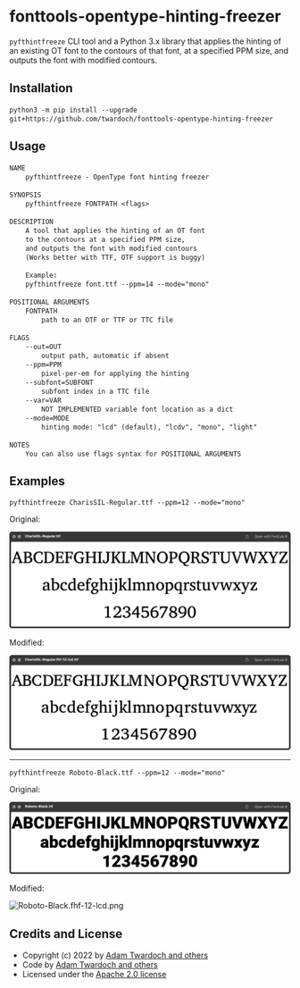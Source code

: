 # fonttools-opentype-hinting-freezer

`pyfthintfreeze` CLI tool and a Python 3.x library that applies the hinting of an existing OT font to the contours of that font, at a specified PPM size, and outputs the font with modified contours.

## Installation

```
python3 -m pip install --upgrade git+https://github.com/twardoch/fonttools-opentype-hinting-freezer
```

## Usage

```
NAME
    pyfthintfreeze - OpenType font hinting freezer

SYNOPSIS
    pyfthintfreeze FONTPATH <flags>

DESCRIPTION
    A tool that applies the hinting of an OT font
    to the contours at a specified PPM size,
    and outputs the font with modified contours
    (Works better with TTF, OTF support is buggy)

    Example:
    pyfthintfreeze font.ttf --ppm=14 --mode="mono"

POSITIONAL ARGUMENTS
    FONTPATH
        path to an OTF or TTF or TTC file

FLAGS
    --out=OUT
        output path, automatic if absent
    --ppm=PPM
        pixel-per-em for applying the hinting
    --subfont=SUBFONT
        subfont index in a TTC file
    --var=VAR
        NOT IMPLEMENTED variable font location as a dict
    --mode=MODE
        hinting mode: "lcd" (default), "lcdv", "mono", "light"

NOTES
    You can also use flags syntax for POSITIONAL ARGUMENTS
```

## Examples

```
pyfthintfreeze CharisSIL-Regular.ttf --ppm=12 --mode="mono"
```

Original: 

![CharisSIL-Regular](./assets/CharisSIL-Regular.png)

Modified: 

![CharisSIL-Regular.fhf-12-lcd.png](./assets/CharisSIL-Regular.fhf-12-lcd.png)

---

```
pyfthintfreeze Roboto-Black.ttf --ppm=12 --mode="mono"
```

Original: 

![Roboto-Black](./assets/Roboto-Black.png)

Modified: 

![Roboto-Black.fhf-12-lcd.png](./assets/Roboto-Black.fhf-12-lcd.png)

## Credits and License

- Copyright (c) 2022 by [Adam Twardoch and others](./AUTHORS.txt)
- Code by [Adam Twardoch and others](./CONTRIBUTORS.txt)
- Licensed under the [Apache 2.0 license](./LICENSE)
